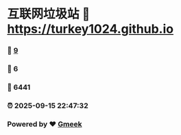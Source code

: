 # 互联网垃圾站 :link: https://turkey1024.github.io 
### :page_facing_up: [9](https://turkey1024.github.io/tag.html) 
### :speech_balloon: 6 
### :hibiscus: 6441 
### :alarm_clock: 2025-09-15 22:47:32 
### Powered by :heart: [Gmeek](https://github.com/Meekdai/Gmeek)
